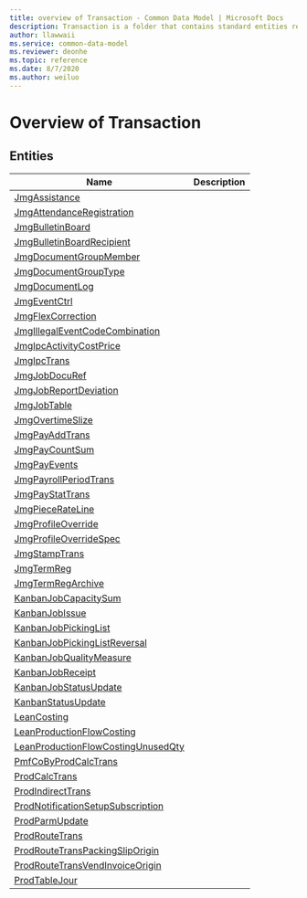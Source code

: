 ```yaml
---
title: overview of Transaction - Common Data Model | Microsoft Docs
description: Transaction is a folder that contains standard entities related to the Common Data Model.
author: llawwaii
ms.service: common-data-model
ms.reviewer: deonhe
ms.topic: reference
ms.date: 8/7/2020
ms.author: weiluo
---
```


# Overview of Transaction


## Entities

|Name|Description|
|---|---|
|[JmgAssistance](JmgAssistance.md)||
|[JmgAttendanceRegistration](JmgAttendanceRegistration.md)||
|[JmgBulletinBoard](JmgBulletinBoard.md)||
|[JmgBulletinBoardRecipient](JmgBulletinBoardRecipient.md)||
|[JmgDocumentGroupMember](JmgDocumentGroupMember.md)||
|[JmgDocumentGroupType](JmgDocumentGroupType.md)||
|[JmgDocumentLog](JmgDocumentLog.md)||
|[JmgEventCtrl](JmgEventCtrl.md)||
|[JmgFlexCorrection](JmgFlexCorrection.md)||
|[JmgIllegalEventCodeCombination](JmgIllegalEventCodeCombination.md)||
|[JmgIpcActivityCostPrice](JmgIpcActivityCostPrice.md)||
|[JmgIpcTrans](JmgIpcTrans.md)||
|[JmgJobDocuRef](JmgJobDocuRef.md)||
|[JmgJobReportDeviation](JmgJobReportDeviation.md)||
|[JmgJobTable](JmgJobTable.md)||
|[JmgOvertimeSlize](JmgOvertimeSlize.md)||
|[JmgPayAddTrans](JmgPayAddTrans.md)||
|[JmgPayCountSum](JmgPayCountSum.md)||
|[JmgPayEvents](JmgPayEvents.md)||
|[JmgPayrollPeriodTrans](JmgPayrollPeriodTrans.md)||
|[JmgPayStatTrans](JmgPayStatTrans.md)||
|[JmgPieceRateLine](JmgPieceRateLine.md)||
|[JmgProfileOverride](JmgProfileOverride.md)||
|[JmgProfileOverrideSpec](JmgProfileOverrideSpec.md)||
|[JmgStampTrans](JmgStampTrans.md)||
|[JmgTermReg](JmgTermReg.md)||
|[JmgTermRegArchive](JmgTermRegArchive.md)||
|[KanbanJobCapacitySum](KanbanJobCapacitySum.md)||
|[KanbanJobIssue](KanbanJobIssue.md)||
|[KanbanJobPickingList](KanbanJobPickingList.md)||
|[KanbanJobPickingListReversal](KanbanJobPickingListReversal.md)||
|[KanbanJobQualityMeasure](KanbanJobQualityMeasure.md)||
|[KanbanJobReceipt](KanbanJobReceipt.md)||
|[KanbanJobStatusUpdate](KanbanJobStatusUpdate.md)||
|[KanbanStatusUpdate](KanbanStatusUpdate.md)||
|[LeanCosting](LeanCosting.md)||
|[LeanProductionFlowCosting](LeanProductionFlowCosting.md)||
|[LeanProductionFlowCostingUnusedQty](LeanProductionFlowCostingUnusedQty.md)||
|[PmfCoByProdCalcTrans](PmfCoByProdCalcTrans.md)||
|[ProdCalcTrans](ProdCalcTrans.md)||
|[ProdIndirectTrans](ProdIndirectTrans.md)||
|[ProdNotificationSetupSubscription](ProdNotificationSetupSubscription.md)||
|[ProdParmUpdate](ProdParmUpdate.md)||
|[ProdRouteTrans](ProdRouteTrans.md)||
|[ProdRouteTransPackingSlipOrigin](ProdRouteTransPackingSlipOrigin.md)||
|[ProdRouteTransVendInvoiceOrigin](ProdRouteTransVendInvoiceOrigin.md)||
|[ProdTableJour](ProdTableJour.md)||
